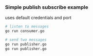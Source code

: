 ### Simple publish subscribe example

uses default credentials and port

```sh
# listen to messages
go run consumer.go

# send two messages
go run publisher.go
go run publisher.go
```